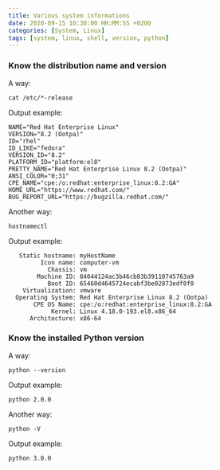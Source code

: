 ```yaml
---
title: Various system informations
date: 2020-09-15 10:30:00 HH:MM:SS +0200
categories: [System, Linux]
tags: [system, linux, shell, version, python]
---
```


### Know the distribution name and version
A way:
```shell
cat /etc/*-release
```
Output example:
```
NAME="Red Hat Enterprise Linux"
VERSION="8.2 (Ootpa)"
ID="rhel"
ID_LIKE="fedora"
VERSION_ID="8.2"
PLATFORM_ID="platform:el8"
PRETTY_NAME="Red Hat Enterprise Linux 8.2 (Ootpa)"
ANSI_COLOR="0;31"
CPE_NAME="cpe:/o:redhat:enterprise_linux:8.2:GA"
HOME_URL="https://www.redhat.com/"
BUG_REPORT_URL="https://bugzilla.redhat.com/"
```
Another way:
```shell
hostnamectl
```
Output example:
```
   Static hostname: myHostName
         Icon name: computer-vm
           Chassis: vm
        Machine ID: 84044124ac3b46cb83b39110745763a9
           Boot ID: 65460d4645724ecabf3be02873edf0f0
    Virtualization: vmware
  Operating System: Red Hat Enterprise Linux 8.2 (Ootpa)
       CPE OS Name: cpe:/o:redhat:enterprise_linux:8.2:GA
            Kernel: Linux 4.18.0-193.el8.x86_64
      Architecture: x86-64
```

### Know the installed Python version
A way:
```shell
python --version
```
Output example:
```
python 2.0.0
```
Another way:
```shell
python -V
```
Output example:
```
python 3.0.0
```